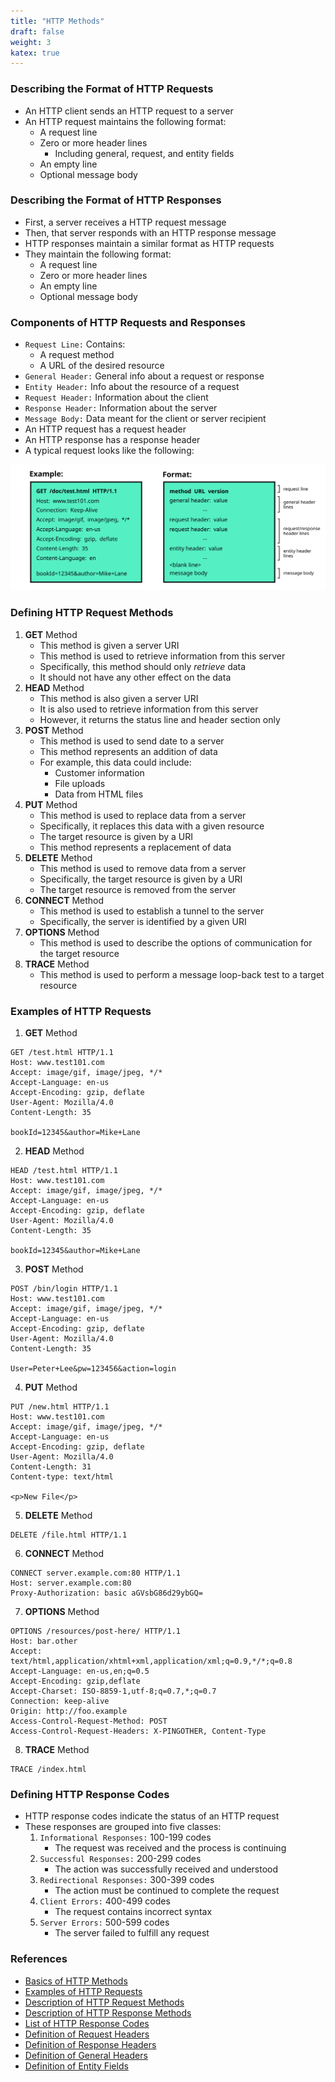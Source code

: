 ```yaml
---
title: "HTTP Methods"
draft: false
weight: 3
katex: true
---
```


### Describing the Format of HTTP Requests
- An HTTP client sends an HTTP request to a server
- An HTTP request maintains the following format:
	- A request line
	- Zero or more header lines
		- Including general, request, and entity fields
	- An empty line
	- Optional message body

### Describing the Format of HTTP Responses
- First, a server receives a HTTP request message
- Then, that server responds with an HTTP response message
- HTTP responses maintain a similar format as HTTP requests
- They maintain the following format:
	- A request line
	- Zero or more header lines
	- An empty line
	- Optional message body

### Components of HTTP Requests and Responses
- `Request Line:` Contains:
	- A request method
	- A URL of the desired resource
- `General Header:` General info about a request or response
- `Entity Header:` Info about the resource of a request
- `Request Header:` Information about the client
- `Response Header:` Information about the server
- `Message Body:` Data meant for the client or server recipient
- An HTTP request has a request header
- An HTTP response has a response header
- A typical request looks like the following:

![httprequest](../../../img/httprequest.svg)

### Defining HTTP Request Methods
1. **GET** Method
	- This method is given a server URI
	- This method is used to retrieve information from this server
	- Specifically, this method should only *retrieve* data
	- It should not have any other effect on the data
2. **HEAD** Method
	- This method is also given a server URI
	- It is also used to retrieve information from this server
	- However, it returns the status line and header section only
3. **POST** Method
	- This method is used to send date to a server
	- This method represents an addition of data
	- For example, this data could include:
		- Customer information
		- File uploads
		- Data from HTML files
4. **PUT** Method
	- This method is used to replace data from a server
	- Specifically, it replaces this data with a given resource
	- The target resource is given by a URI
	- This method represents a replacement of data
5. **DELETE** Method
	- This method is used to remove data from a server
	- Specifically, the target resource is given by a URI
	- The target resource is removed from the server
6. **CONNECT** Method
	- This method is used to establish a tunnel to the server
	- Specifically, the server is identified by a given URI
7. **OPTIONS** Method
	- This method is used to describe the options of communication for the target resource
8. **TRACE** Method
	- This method is used to perform a message loop-back test to a target resource

### Examples of HTTP Requests
1. **GET** Method

```
GET /test.html HTTP/1.1
Host: www.test101.com
Accept: image/gif, image/jpeg, */*
Accept-Language: en-us
Accept-Encoding: gzip, deflate
User-Agent: Mozilla/4.0
Content-Length: 35

bookId=12345&author=Mike+Lane
```

2. **HEAD** Method

```
HEAD /test.html HTTP/1.1
Host: www.test101.com
Accept: image/gif, image/jpeg, */*
Accept-Language: en-us
Accept-Encoding: gzip, deflate
User-Agent: Mozilla/4.0
Content-Length: 35

bookId=12345&author=Mike+Lane
```

3. **POST** Method

```
POST /bin/login HTTP/1.1
Host: www.test101.com
Accept: image/gif, image/jpeg, */*
Accept-Language: en-us
Accept-Encoding: gzip, deflate
User-Agent: Mozilla/4.0
Content-Length: 35

User=Peter+Lee&pw=123456&action=login
```

4. **PUT** Method

```
PUT /new.html HTTP/1.1
Host: www.test101.com
Accept: image/gif, image/jpeg, */*
Accept-Language: en-us
Accept-Encoding: gzip, deflate
User-Agent: Mozilla/4.0
Content-Length: 31
Content-type: text/html

<p>New File</p>
```

5. **DELETE** Method

```
DELETE /file.html HTTP/1.1
```

6. **CONNECT** Method

```
CONNECT server.example.com:80 HTTP/1.1
Host: server.example.com:80
Proxy-Authorization: basic aGVsbG86d29ybGQ=
```

7. **OPTIONS** Method

```
OPTIONS /resources/post-here/ HTTP/1.1
Host: bar.other
Accept: text/html,application/xhtml+xml,application/xml;q=0.9,*/*;q=0.8
Accept-Language: en-us,en;q=0.5
Accept-Encoding: gzip,deflate
Accept-Charset: ISO-8859-1,utf-8;q=0.7,*;q=0.7
Connection: keep-alive
Origin: http://foo.example
Access-Control-Request-Method: POST
Access-Control-Request-Headers: X-PINGOTHER, Content-Type
```
8. **TRACE** Method

```
TRACE /index.html
```

### Defining HTTP Response Codes
- HTTP response codes indicate the status of an HTTP request
- These responses are grouped into five classes:
	1. `Informational Responses:` 100-199 codes
		- The request was received and the process is continuing
	2. `Successful Responses:` 200-299 codes
		- The action was successfully received and understood
	3. `Redirectional Responses:` 300-399 codes
		- The action must be continued to complete the request
	4. `Client Errors:` 400-499 codes
		- The request contains incorrect syntax
	5. `Server Errors:` 500-599 codes
		- The server failed to fulfill any request

### References
- [Basics of HTTP Methods](https://www.ntu.edu.sg/home/ehchua/programming/webprogramming/http_basics.html)
- [Examples of HTTP Requests](https://developer.mozilla.org/en-US/docs/Web/HTTP/Methods)
- [Description of HTTP Request Methods](https://www.tutorialspoint.com/http/http_requests.htm)
- [Description of HTTP Response Methods](https://www.tutorialspoint.com/http/http_responses.htm)
- [List of HTTP Response Codes](https://developer.mozilla.org/en-US/docs/Web/HTTP/Status)
- [Definition of Request Headers](https://www.w3.org/Protocols/rfc2616/rfc2616-sec5.html#sec5.3)
- [Definition of Response Headers](https://www.w3.org/Protocols/rfc2616/rfc2616-sec6.html#sec6.2)
- [Definition of General Headers](https://www.w3.org/Protocols/rfc2616/rfc2616-sec4.html#sec4.5)
- [Definition of Entity Fields](https://www.w3.org/Protocols/rfc2616/rfc2616-sec7.html#sec7.1)
